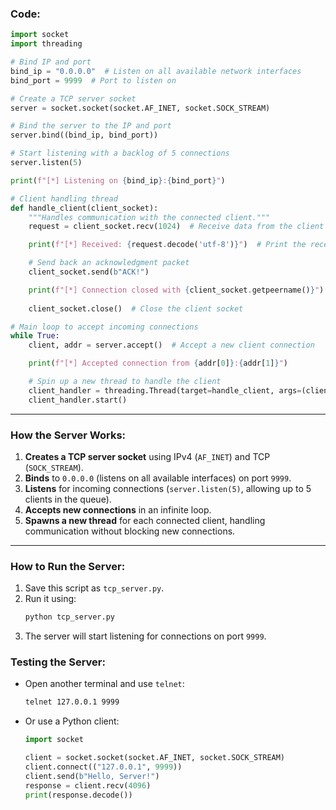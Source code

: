 ### **Code:**
```python
import socket
import threading

# Bind IP and port
bind_ip = "0.0.0.0"  # Listen on all available network interfaces
bind_port = 9999  # Port to listen on

# Create a TCP server socket
server = socket.socket(socket.AF_INET, socket.SOCK_STREAM)

# Bind the server to the IP and port
server.bind((bind_ip, bind_port))

# Start listening with a backlog of 5 connections
server.listen(5)

print(f"[*] Listening on {bind_ip}:{bind_port}")

# Client handling thread
def handle_client(client_socket):
    """Handles communication with the connected client."""
    request = client_socket.recv(1024)  # Receive data from the client

    print(f"[*] Received: {request.decode('utf-8')}")  # Print the received data

    # Send back an acknowledgment packet
    client_socket.send(b"ACK!")

    print(f"[*] Connection closed with {client_socket.getpeername()}")
    
    client_socket.close()  # Close the client socket

# Main loop to accept incoming connections
while True:
    client, addr = server.accept()  # Accept a new client connection

    print(f"[*] Accepted connection from {addr[0]}:{addr[1]}")

    # Spin up a new thread to handle the client
    client_handler = threading.Thread(target=handle_client, args=(client,))
    client_handler.start()
```

---

### **How the Server Works:**
1. **Creates a TCP server socket** using IPv4 (`AF_INET`) and TCP (`SOCK_STREAM`).
2. **Binds** to `0.0.0.0` (listens on all available interfaces) on port `9999`.
3. **Listens** for incoming connections (`server.listen(5)`, allowing up to 5 clients in the queue).
4. **Accepts new connections** in an infinite loop.
5. **Spawns a new thread** for each connected client, handling communication without blocking new connections.

---

### **How to Run the Server:**
1. Save this script as `tcp_server.py`.
2. Run it using:
   ```bash
   python tcp_server.py
   ```
3. The server will start listening for connections on port `9999`.

### **Testing the Server:**
- Open another terminal and use `telnet`:
  ```bash
  telnet 127.0.0.1 9999
  ```
- Or use a Python client:
  ```python
  import socket

  client = socket.socket(socket.AF_INET, socket.SOCK_STREAM)
  client.connect(("127.0.0.1", 9999))
  client.send(b"Hello, Server!")
  response = client.recv(4096)
  print(response.decode())
  ```
